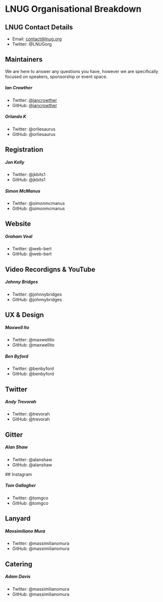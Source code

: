 # LNUG Organisational Breakdown

## LNUG Contact Details
- Email: contact@lnug.org
- Twitter: @LNUGorg

## Maintainers
We are here to answer any questions you have, however we are specifically focused on speakers, sponsorship or event space. 

##### Ian Crowther
- Twitter: [@iancrowther](http://twitter.com/iancrowther)
- GitHub: [@iancrowther](http://github.com/iancrowther)

##### Orlando K
- Twitter: @orliesaurus
- GitHub: @orliesaurus

## Registration

##### Jon Kelly
- Twitter: @jkbits1
- GitHub: @jkbits1

##### Simon McManus
- Twitter: @simonmcmanus
- GitHub: @simonmcmanus

## Website

##### Graham Veal
- Twitter: @web-bert
- GitHub: @web-bert

## Video Recordigns & YouTube

##### Johnny Bridges
- Twitter: @johnnybridges
- GitHub: @johnnybridges

## UX & Design

##### Maxwell Ito
- Twitter: @maxwellito
- GitHub: @maxwellito

##### Ben Byford
- Twitter: @benbyford
- GitHub: @benbyford

## Twitter

##### Andy Trevorah
- Twitter: @trevorah
- GitHub: @trevorah

## Gitter

##### Alan Shaw
- Twitter: @alanshaw
- GitHub: @alanshaw

## Instagram

##### Tom Gallagher
- Twitter: @tomgco
- GitHub: @tomgco

## Lanyard

##### Massimiliano Mura
- Twitter: @massimilianomura
- GitHub: @massimilianomura

## Catering

##### Adam Davis
- Twitter: @massimilianomura
- GitHub: @massimilianomura
